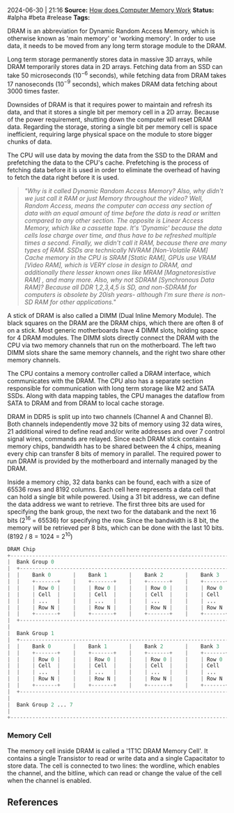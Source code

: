 2024-06-30 | 21:16
**Source:** [How does Computer Memory Work](https://www.youtube.com/watch?v=7J7X7aZvMXQ&pp=ygUdaG93IGRvZXMgY29tcHV0ZXIgbWVtb3J5IHdvcms%3D) 
**Status:** #alpha #beta #release
**Tags:** 

DRAM is an abbreviation for Dynamic Random Access Memory, which is otherwise known as 'main memory' or 'working memory'.  In order to use data, it needs to be moved from any long term storage module to the DRAM. 

Long term storage permanently stores data in massive 3D arrays, while DRAM temporarily stores data in 2D arrays. Fetching data from an SSD can take 50 microseconds (10$^-$$^6$ seconds), while fetching data from DRAM takes 17 nanoseconds (10$^-$$^9$ seconds), which makes DRAM data fetching about 3000 times faster. 

Downsides of DRAM is that it requires power to maintain and refresh its data, and that it stores a single bit per memory cell in a 2D array. Because of the power requirement, shutting down the computer will reset DRAM data. Regarding the storage, storing a single bit per memory cell is space inefficient, requiring large physical space on the module to store bigger chunks of data. 

The CPU will use data by moving the data from the SSD to the DRAM and prefetching the data to the CPU's cache. Prefetching is the process of fetching data before it is used in order to eliminate the overhead of having to fetch the data right before it is used.

>*"Why is it called Dynamic Random Access Memory? Also, why didn't we just call it RAM or just Memory throughout the video? Well, Random Access, means the computer can access any section of data with an equal amount of time before the data is read or written compared to any other section. The opposite is Linear Access Memory, which like a cassette tape. It's 'Dynamic' because the data cells lose charge over time, and thus have to be refreshed multiple times a second. Finally, we didn't call it RAM, because there are many types of RAM. SSDs are technically NVRAM [Non-Volatile RAM] Cache memory in the CPU is SRAM [Static RAM], GPUs use VRAM [Video RAM], which is VERY close in design to DRAM, and additionally there lesser known ones like MRAM [Magnetoresistive RAM] , and many more. Also, why not SDRAM [Synchronous Data RAM]? Because all DDR 1,2,3,4,5 is SD, and non-SDRAM for computers is obsolete by 20ish years- although I'm sure there is non-SD RAM for other applications."*

A stick of DRAM is also called a DIMM (Dual Inline Memory Module). The black squares on the DRAM are the DRAM chips, which there are often 8 of on a stick. Most generic motherboards have 4 DIMM slots, holding space for 4 DRAM modules. The DIMM slots directly connect the DRAM with the CPU via two memory channels that run on the motherboard. The left two DIMM slots share the same memory channels, and the right two share other memory channels.

The CPU contains a memory controller called a DRAM interface, which communicates with the DRAM. The CPU also has a separate section responsible for communication with long term storage like M2 and SATA SSDs. Along with data mapping tables, the CPU manages the dataflow from SATA to DRAM and from DRAM to local cache storage. 

DRAM in DDR5 is split up into two channels (Channel A and Channel B). Both channels independently move 32 bits of memory using 32 data wires, 21 additional wired to define read and/or write addresses and over 7 control signal wires, commands are relayed. Since each DRAM stick contains 4 memory chips, bandwidth has to be shared between the 4 chips, meaning every chip can transfer 8 bits of memory in parallel. The required power to run DRAM is provided by the motherboard and internally managed by the DRAM.

Inside a memory chip, 32 data banks can be found, each with a size of 65536 rows and 8192 columns. Each cell here represents a data cell that can hold a single bit while powered. Using a 31 bit address, we can define the data address we want to retrieve. The first three bits are used for specifying the bank group, the next two for the databank and the next 16 bits (2$^1$$^6$ = 65536) for specifying the row. Since the bandwidth is 8 bit, the memory will be retrieved per 8 bits, which can be done with the last 10 bits. (8192 / 8 = 1024 = 2$^1$$^0$)  

```python
DRAM Chip
+-----------------------------------------------------------------------------+
|  Bank Group 0                                                               |
|  +-----------------------------------------------------------------------+  | 
|  |    Bank 0       |    Bank 1       |    Bank 2       |    Bank 3       |  |
|  |    +-------+    |    +-------+    |    +-------+    |    +-------+    |  |
|  |    | Row 0 |    |    | Row 0 |    |    | Row 0 |    |    | Row 0 |    |  |
|  |    | Cell  |    |    | Cell  |    |    | Cell  |    |    | Cell  |    |  |
|  |    | ...   |    |    | ...   |    |    | ...   |    |    | ...   |    |  |
|  |    | Row N |    |    | Row N |    |    | Row N |    |    | Row N |    |  |
|  |    +-------+    |    +-------+    |    +-------+    |    +-------+    |  |
|  +-----------------------------------------------------------------------+  |
|                                                                             |
|  Bank Group 1                                                               |
|  +-----------------------------------------------------------------------+  |
|  |    Bank 0       |    Bank 1       |    Bank 2       |    Bank 3       |  | 
|  |    +-------+    |    +-------+    |    +-------+    |    +-------+    |  | 
|  |    | Row 0 |    |    | Row 0 |    |    | Row 0 |    |    | Row 0 |    |  | 
|  |    | Cell  |    |    | Cell  |    |    | Cell  |    |    | Cell  |    |  | 
|  |    | ...   |    |    | ...   |    |    | ...   |    |    | ...   |    |  | 
|  |    | Row N |    |    | Row N |    |    | Row N |    |    | Row N |    |  | 
|  |    +-------+    |    +-------+    |    +-------+    |    +-------+    |  | 
|  +-----------------------------------------------------------------------+  |
|                                                                             |
|  Bank Group 2 ... 7                                                         | 
|                                                                             |
+-----------------------------------------------------------------------------+
```


### Memory Cell
The memory cell inside DRAM is called a '1T1C DRAM Memory Cell'. It contains a single Transistor to read or write data and a single Capacitator to store data. The cell is connected to two lines: the wordline, which enables the channel, and the bitline, which can read or change the value of the cell when the channel is enabled.



## References 
 
